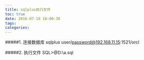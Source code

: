 ```yaml
---
title: sqlplus执行文件
toc: true
date: 2016-07-16 16:00:30
tags:
categories:
---
```



#####1. 连接数据库
	sqlplus user/password@192.168.11.15:1521/orcl

#####2. 执行文件
	SQL>@D:\a.sql
